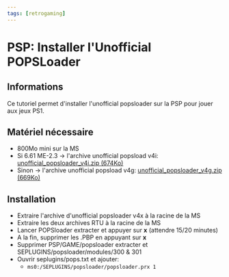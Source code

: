 ```yaml
---
tags: [retrogaming]
---
```

# PSP: Installer l'Unofficial POPSLoader

## Informations
Ce tutoriel permet d'installer l'unofficial popsloader sur la PSP pour jouer aux jeux PS1.

## Matériel nécessaire
* 800Mo mini sur la MS
* Si 6.61 ME-2.3 -> l'archive unofficial popsload v4i: [unofficial_popsloader_v4i.zip (674Ko)](/notes/files/games/psp_popsloader/unofficial_popsloader_v4i.zip)
* Sinon -> l'archive unofficial popsload v4g: [unofficial_popsloader_v4g.zip (669Ko)](/notes/files/games/psp_popsloader/unofficial_popsloader_v4i.zip)

## Installation
* Extraire l'archive d'unofficial popsloader v4x à la racine de la MS
* Extraire les deux archives RTU à la racine de la MS
* Lancer POPSloader extracter et appuyer sur **x** (attendre 15/20 minutes)
* A la fin, supprimer les .PBP en appuyant sur **x**
* Supprimer PSP/GAME/popsloader extracter et SEPLUGINS/popsloader/modules/300 & 301
* Ouvrir seplugins/pops.txt et ajouter:
  * `ms0:/SEPLUGINS/popsloader/popsloader.prx 1`

